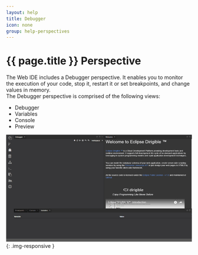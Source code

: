 ```yaml
---
layout: help
title: Debugger
icon: none
group: help-perspectives
---
```


{{ page.title }} Perspective
===

The Web IDE includes a Debugger perspective. It enables you to monitor the execution of your code, stop it, restart it or set breakpoints, and change values in memory.  
The Debugger perspective is comprised of the following views:
* Debugger
* Variables
* Console
* Preview 

![Debugger Perspective](images/ide_perspective_debugger.png){: .img-responsive }
